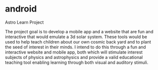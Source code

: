 android
=======

Astro Learn Project

The project goal is to develop a mobile app and a website that are fun and interactive that would emulate a 3d solar system.
These tools would be used to help teach children about our own cosmic back yard and to plant the seed of interest in 
their minds.  I intend to do this through a fun and interactive website and mobile app, both which will stimulate interest 
subjects of physics and astrophysics and provide a valid educational teaching tool enabling learning through both visual 
and auditory stimuli.
